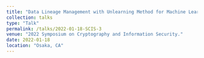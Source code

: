 ```yaml
---
title: "Data Lineage Management with Unlearning Method for Machine Learning Security and Privacy Issues"
collection: talks
type: "Talk"
permalink: /talks/2022-01-18-SCIS-3
venue: "2022 Symposium on Cryptography and Information Security."
date: 2022-01-18
location: "Osaka, CA"
---
```

